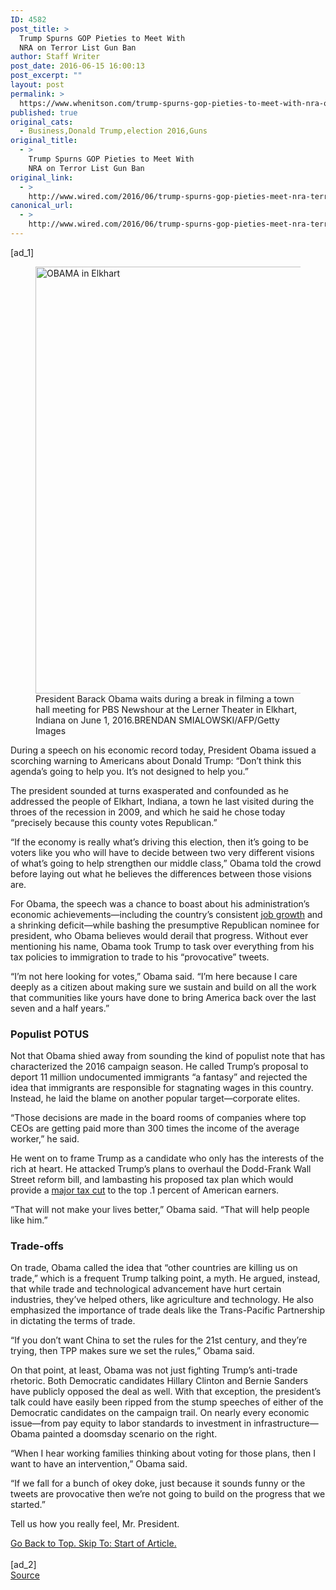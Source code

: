 ```yaml
---
ID: 4582
post_title: >
  Trump Spurns GOP Pieties to Meet With
  NRA on Terror List Gun Ban
author: Staff Writer
post_date: 2016-06-15 16:00:13
post_excerpt: ""
layout: post
permalink: >
  https://www.whenitson.com/trump-spurns-gop-pieties-to-meet-with-nra-on-terror-list-gun-ban/
published: true
original_cats:
  - Business,Donald Trump,election 2016,Guns
original_title:
  - >
    Trump Spurns GOP Pieties to Meet With
    NRA on Terror List Gun Ban
original_link:
  - >
    http://www.wired.com/2016/06/trump-spurns-gop-pieties-meet-nra-terror-list-gun-ban/
canonical_url:
  - >
    http://www.wired.com/2016/06/trump-spurns-gop-pieties-meet-nra-terror-list-gun-ban/
---
```

 [ad_1]
<br><div id=""><figure attachment_2038923="" class="wp-caption landscape alignnone  relative" data-js="fader"><a href="https://www.wired.com/wp-content/uploads/2016/06/obama-economy-537078944.jpg"><img src="http://www.whenitson.com/wp-content/uploads/2016/06/Obama-Bashes-Trump-On-Trade-Immigration-and-Tweets.jpg" alt="OBAMA in Elkhart" width="1024" height="683" class="size-large wp-image-2038923"/></a><figcaption class="wp-caption-text link-underline">President Barack Obama waits during a break in filming a town hall meeting for PBS Newshour at the Lerner Theater in Elkhart, Indiana on June 1, 2016.<span class="credit link-underline-sm"><span aria-hidden="true" class="ui ui ui-photo inline-block ui-credit relative opacity-6 marg-r-sm marg-l-sm"/>BRENDAN SMIALOWSKI/AFP/Getty Images</span></figcaption></figure><p>During a speech on his economic record today, President Obama issued a scorching warning to Americans about Donald Trump: “Don’t think this agenda’s going to help you. It’s not designed to help you.”</p>
<p>The president sounded at turns exasperated and confounded as he addressed the people of Elkhart, Indiana, a town he last visited during the throes of the recession in 2009, and which he said he chose today “precisely because this county votes Republican.”</p>
<p>“If the economy is really what’s driving this election, then it’s going to be voters like you who will have to decide between two very different visions of what’s going to help strengthen our middle class,” Obama told the crowd before laying out what he believes the differences between those visions are.</p>
<p>For Obama, the speech was a chance to boast about his administration’s economic achievements—including the country’s consistent <a href="https://www.washingtonpost.com/blogs/plum-line/wp/2016/01/08/guess-what-barack-obama-has-been-a-great-president-for-job-creation/" target="_blank">job growth</a> and a shrinking deficit—while bashing the presumptive Republican nominee for president, who Obama believes would derail that progress. Without ever mentioning his name, Obama took Trump to task over everything from his tax policies to immigration to trade to his “provocative” tweets. </p>
<p>“I’m not here looking for votes,” Obama said. “I’m here because I care deeply as a citizen about making sure we sustain and build on all the work that communities like yours have done to bring America back over the last seven and a half years.”</p>
<h3>Populist POTUS</h3>
<p>Not that Obama shied away from sounding the kind of populist note that has characterized the 2016 campaign season. He called Trump’s proposal to deport 11 million undocumented immigrants “a fantasy” and rejected the idea that immigrants are responsible for stagnating wages in this country. Instead, he laid the blame on another popular target—corporate elites. </p>
<p>“Those decisions are made in the board rooms of companies where top CEOs are getting paid more than 300 times the income of the average worker,” he said.</p>
<p>He went on to frame Trump as a candidate who only has the interests of the rich at heart. He attacked Trump’s plans to overhaul the Dodd-Frank Wall Street reform bill, and lambasting his proposed tax plan which would provide a <a href="http://www.politifact.com/wisconsin/statements/2016/may/20/jennifer-shilling/top-01-would-be-big-winner-under-donald-trumps-tax/" target="_blank">major tax cut</a> to the top .1 percent of American earners.</p>
<p>“That will not make your lives better,” Obama said. “That will help people like him.”</p>
<h3>Trade-offs</h3>
<p>On trade, Obama called the idea that “other countries are killing us on trade,” which is a frequent Trump talking point, a myth. He argued, instead, that while trade and technological advancement have hurt certain industries, they’ve helped others, like agriculture and technology. He also emphasized the importance of trade deals like the Trans-Pacific Partnership in dictating the terms of trade. </p>
<p>“If you don’t want China to set the rules for the 21st century, and they’re trying, then TPP makes sure we set the rules,” Obama said.</p>
<p>On that point, at least, Obama was not just fighting Trump’s anti-trade rhetoric. Both Democratic candidates Hillary Clinton and Bernie Sanders have publicly opposed the deal as well. With that exception, the president’s talk could have easily been ripped from the stump speeches of either of the Democratic candidates on the campaign trail. On nearly every economic issue—from pay equity to labor standards to investment in infrastructure—Obama painted a doomsday scenario on the right.</p>
<p>“When I hear working families thinking about voting for those plans, then I want to have an intervention,” Obama said.</p>
<p>“If we fall for a bunch of okey doke, just because it sounds funny or the tweets are provocative then we’re not going to build on the progress that we started.”</p>
<p>Tell us how you really feel, Mr. President. </p>
							<a class="visually-hidden skip-to-text-link focusable bg-white" href="#start-of-content">Go Back to Top. Skip To: Start of Article.</a>
						</div>
<br>[ad_2]
<br><a href="http://www.wired.com/2016/06/trump-spurns-gop-pieties-meet-nra-terror-list-gun-ban/">Source </a>